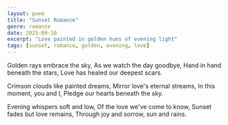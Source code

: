 ```yaml
---
layout: poem
title: "Sunset Romance"
genre: romance
date: 2025-09-10
excerpt: "Love painted in golden hues of evening light"
tags: [sunset, romance, golden, evening, love]
---
```


Golden rays embrace the sky,
As we watch the day goodbye,
Hand in hand beneath the stars,
Love has healed our deepest scars.

Crimson clouds like painted dreams,
Mirror love's eternal streams,
In this moment, you and I,
Pledge our hearts beneath the sky.

Evening whispers soft and low,
Of the love we've come to know,
Sunset fades but love remains,
Through joy and sorrow, sun and rains.